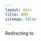 ```yaml
---
layout: docs
title: 会則
sitemap: false
---
```

Redirecting to <script>document.write('/rules/constitution.html' + location.hash);
